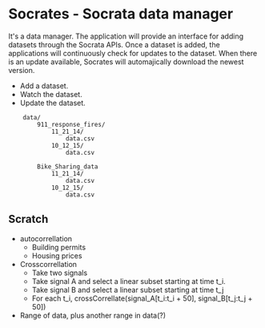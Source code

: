 Socrates - Socrata data manager
===============================

It's a data manager. The application will provide an interface for adding datasets through the Socrata APIs. Once a dataset is added, the applications will continuously check for updates to the dataset. When there is an update available, Socrates will automajically download the newest version.

* Add a dataset.
* Watch the dataset.
* Update the dataset.

```
    data/
        911_response_fires/
            11_21_14/
                data.csv
            10_12_15/
                data.csv
        
        Bike_Sharing_data
            11_21_14/
                data.csv
            10_12_15/
                data.csv
```

















## Scratch

* autocorrellation
    - Building permits
    - Housing prices
* Crosscorrellation
    - Take two signals
    - Take signal A and select a linear subset starting at time t_i.
    - Take signal B and select a linear subset starting at time t_j
    - For each t_i, crossCorrellate(signal_A[t_i:t_i + 50], signal_B[t_j:t_j + 50])
* Range of data, plus another range in data(?)





